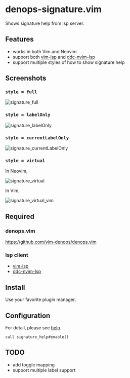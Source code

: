 # denops-signature.vim
Shows signature help from lsp server.

## Features
- works in both Vim and Neovim
- support both [vim-lsp](https://github.com/prabirshrestha/vim-lsp) and [ddc-nvim-lsp](https://github.com/Shougo/ddc-nvim-lsp)
- support multiple styles of how to show signature help 

## Screenshots
### `style = full`
![signature_full](https://user-images.githubusercontent.com/63794197/147875944-4c42a238-e538-43b4-872b-a25958f0523c.gif)

### `style = labelOnly`
![signature_labelOnly](https://user-images.githubusercontent.com/63794197/147875972-9bede4a6-cd3c-4715-a7e5-cb5fb75276c4.png)

### `style = currentLabelOnly`
![signature_currentLabelOnly](https://user-images.githubusercontent.com/63794197/147875980-8b79c1da-b4f7-463f-a960-2f6fd8e00ff9.gif)

### `style = virtual`
In Neovim,

![signature_virtual](https://user-images.githubusercontent.com/63794197/147875986-91b47a30-d85f-43aa-ad8b-876c1fcf9739.gif)

In Vim,

![signature_virtual_vim](https://user-images.githubusercontent.com/63794197/147876186-e0588bbf-6bef-4077-bd45-9e28e0d0019c.gif)


## Required

### denops.vim
https://github.com/vim-denops/denops.vim

### lsp client
- [vim-lsp](https://github.com/prabirshrestha/vim-lsp)
- [ddc-nvim-lsp](https://github.com/Shougo/ddc-nvim-lsp)

## Install
Use your favorite plugin manager.

## Configuration
For detail, please see [help](doc/signature_help.txt).
```vim
call signature_help#enable()
```

## TODO
- add toggle mapping
- support multiple label support
